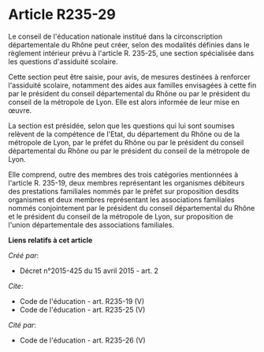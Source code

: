 # Article R235-29

Le conseil de l'éducation nationale institué dans la circonscription départementale du Rhône peut créer, selon des modalités
définies dans le règlement intérieur prévu à l'article R. 235-25, une section spécialisée dans les questions d'assiduité
scolaire. 

Cette section peut être saisie, pour avis, de mesures destinées à renforcer l'assiduité scolaire, notamment des aides aux
familles envisagées à cette fin par le président du conseil départemental du Rhône ou par le président du conseil de la
métropole de Lyon. Elle est alors informée de leur mise en œuvre. 

La section est présidée, selon que les questions qui lui sont soumises relèvent de la compétence de l'Etat, du département du
Rhône ou de la métropole de Lyon, par le préfet du Rhône ou par le président du conseil départemental du Rhône ou par le
président du conseil de la métropole de Lyon. 

Elle comprend, outre des membres des trois catégories mentionnées à l'article R. 235-19, deux membres représentant les
organismes débiteurs des prestations familiales nommés par le préfet sur proposition desdits organismes et deux membres
représentant les associations familiales nommés conjointement par le président du conseil départemental du Rhône et le
président du conseil de la métropole de Lyon, sur proposition de l'union départementale des associations familiales.

**Liens relatifs à cet article**

_Créé par_:

  - Décret n°2015-425 du 15 avril 2015 - art. 2

_Cite_:

  - Code de l'éducation - art. R235-19 (V)
  - Code de l'éducation - art. R235-25 (V)

_Cité par_:

  - Code de l'éducation - art. R235-26 (V)
